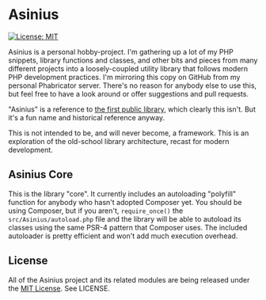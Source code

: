 # Asinius

[![License: MIT](https://img.shields.io/badge/License-MIT-yellow.svg)](https://opensource.org/licenses/MIT)

Asinius is a personal hobby-project. I'm gathering up a lot of my PHP snippets, library functions and classes, and other bits and pieces from many different projects into a loosely-coupled utility library that follows modern PHP development practices. I'm mirroring this copy on GitHub from my personal Phabricator server. There's no reason for anybody else to use this, but feel free to have a look around or offer suggestions and pull requests.

"Asinius" is a reference to [the first public library](https://eaglesanddragonspublishing.com/gaius-asinius-pollio-and-the-first-public-library-in-ancient-rome/), which clearly this isn't. But it's a fun name and historical reference anyway.

This is not intended to be, and will never become, a framework. This is an exploration of the old-school library architecture, recast for modern development.

## Asinius Core

This is the library "core". It currently includes an autoloading "polyfill" function for anybody who hasn't adopted Composer yet. You should be using Composer, but if you aren't, `require_once()` the `src/Asinius/autoload.php` file and the library will be able to autoload its classes using the same PSR-4 pattern that Composer uses. The included autoloader is pretty efficient and won't add much execution overhead.

## License

All of the Asinius project and its related modules are being released under the [MIT License](https://opensource.org/licenses/MIT). See LICENSE.
